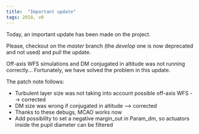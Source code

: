 ```yaml
---
title:  "Important update"
tags: 2018, v0
---
```


Today, an important update has been made on the project. 

Please, checkout on the *master* branch (the *develop* one is now deprecated and not used) and pull the update.

Off-axis WFS simulations and DM conjugated in altitude was not running correctly... Fortunately, we have solved the problem in this update.

The patch note follows:

- Turbulent layer size was not taking into account possible off-axis WFS --> corrected
- DM size was wrong if conjugated in altitude --> corrected
- Thanks to these debugs, MCAO works now
- Add possibility to set a negative margin_out in Param_dm, so actuators inside the pupil diameter can be filtered
